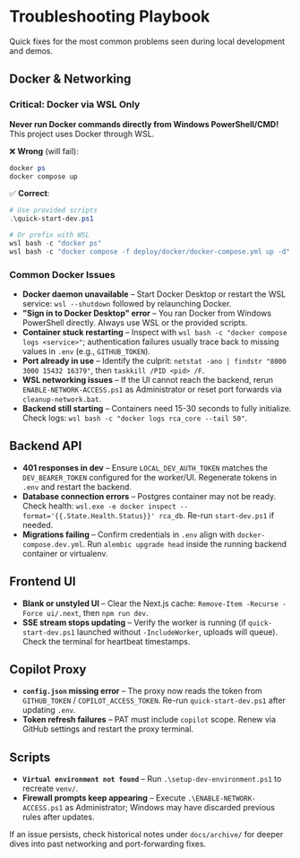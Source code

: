 # Troubleshooting Playbook

Quick fixes for the most common problems seen during local development and demos.

## Docker & Networking

### Critical: Docker via WSL Only

**Never run Docker commands directly from Windows PowerShell/CMD!** This project uses Docker through WSL.

❌ **Wrong** (will fail):
```powershell
docker ps
docker compose up
```

✅ **Correct**:
```powershell
# Use provided scripts
.\quick-start-dev.ps1

# Or prefix with WSL
wsl bash -c "docker ps"
wsl bash -c "docker compose -f deploy/docker/docker-compose.yml up -d"
```

### Common Docker Issues

- **Docker daemon unavailable** – Start Docker Desktop or restart the WSL service: `wsl --shutdown` followed by relaunching Docker.
- **"Sign in to Docker Desktop" error** – You ran Docker from Windows PowerShell directly. Always use WSL or the provided scripts.
- **Container stuck restarting** – Inspect with `wsl bash -c "docker compose logs <service>"`; authentication failures usually trace back to missing values in `.env` (e.g., `GITHUB_TOKEN`).
- **Port already in use** – Identify the culprit: `netstat -ano | findstr "8000 3000 15432 16379"`, then `taskkill /PID <pid> /F`.
- **WSL networking issues** – If the UI cannot reach the backend, rerun `ENABLE-NETWORK-ACCESS.ps1` as Administrator or reset port forwards via `cleanup-network.bat`.
- **Backend still starting** – Containers need 15-30 seconds to fully initialize. Check logs: `wsl bash -c "docker logs rca_core --tail 50"`.

## Backend API

- **401 responses in dev** – Ensure `LOCAL_DEV_AUTH_TOKEN` matches the `DEV_BEARER_TOKEN` configured for the worker/UI. Regenerate tokens in `.env` and restart the backend.
- **Database connection errors** – Postgres container may not be ready. Check health: `wsl.exe -e docker inspect --format='{{.State.Health.Status}}' rca_db`. Re-run `start-dev.ps1` if needed.
- **Migrations failing** – Confirm credentials in `.env` align with `docker-compose.dev.yml`. Run `alembic upgrade head` inside the running backend container or virtualenv.

## Frontend UI

- **Blank or unstyled UI** – Clear the Next.js cache: `Remove-Item -Recurse -Force ui/.next`, then `npm run dev`.
- **SSE stream stops updating** – Verify the worker is running (if `quick-start-dev.ps1` launched without `-IncludeWorker`, uploads will queue). Check the terminal for heartbeat timestamps.

## Copilot Proxy

- **`config.json` missing error** – The proxy now reads the token from `GITHUB_TOKEN` / `COPILOT_ACCESS_TOKEN`. Re-run `quick-start-dev.ps1` after updating `.env`.
- **Token refresh failures** – PAT must include `copilot` scope. Renew via GitHub settings and restart the proxy terminal.

## Scripts

- **`Virtual environment not found`** – Run `.\setup-dev-environment.ps1` to recreate `venv/`.
- **Firewall prompts keep appearing** – Execute `.\ENABLE-NETWORK-ACCESS.ps1` as Administrator; Windows may have discarded previous rules after updates.

If an issue persists, check historical notes under `docs/archive/` for deeper dives into past networking and port-forwarding fixes.
